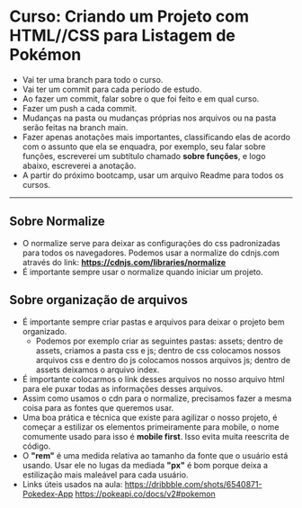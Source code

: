 # Curso: Criando um Projeto com HTML//CSS para Listagem de Pokémon
-  Vai ter uma branch para todo o curso.
-  Vai ter um commit para cada período de estudo.
-  Ao fazer um commit, falar sobre o que foi feito e em qual curso.
-  Fazer um push a cada commit.
-  Mudanças na pasta ou mudanças próprias nos arquivos ou na pasta serão feitas na branch main.
-  Fazer apenas anotações mais importantes, classificando elas de acordo com o assunto que ela se enquadra, por exemplo, seu falar sobre funções, escreverei um subtítulo chamado **sobre funções**, e logo abaixo, escreverei a anotação.
-  A partir do próximo bootcamp, usar um arquivo Readme para todos os cursos.
<hr>

## Sobre Normalize
-  O normalize serve para deixar as configurações do css padronizadas para todos os navegadores. Podemos usar a normalize do cdnjs.com através do link: **https://cdnjs.com/libraries/normalize**
-  É importante sempre usar o normalize quando iniciar um projeto.

## Sobre organização de arquivos
-  É importante sempre criar pastas e arquivos para deixar o projeto bem organizado.
    -  Podemos por exemplo criar as seguintes pastas: assets; dentro de assets, criamos a pasta css e js; dentro de css colocamos nossos arquivos css e dentro do js colocamos nossos arquivos js; dentro de assets deixamos o arquivo index.
-  É importante colocarmos o link desses arquivos no nosso arquivo html para ele puxar todas as informações desses arquivos.
-  Assim como usamos o cdn para o normalize, precisamos fazer a mesma coisa para as fontes que queremos usar.
-  Uma boa prática e técnica que existe para agilizar o nosso projeto, é começar a estilizar os elementos primeiramente para mobile, o nome comumente usado para isso é **mobile first**. Isso evita muita reescrita de código.
-  O **"rem"** é uma medida relativa ao tamanho da fonte que o usuário está usando. Usar ele no lugas da mediada **"px"** é bom porque deixa a estilização mais maleável para cada usuário.
-  Links úteis usados na aula: https://dribbble.com/shots/6540871-Pokedex-App https://pokeapi.co/docs/v2#pokemon